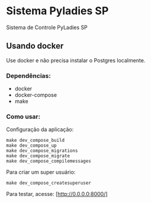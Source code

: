 # Sistema Pyladies SP

Sistema de Controle PyLadies SP

## Usando docker
Use docker e não precisa instalar o Postgres localmente.

### Dependências:

- docker
- docker-compose
- make

### Como usar:

Configuração da aplicação:
```
make dev_compose_build
make dev_compose_up
make dev_compose_migrations
make dev_compose_migrate
make dev_compose_compilemessages
```

Para criar um super usuário:
```
make dev_compose_createsuperuser
```

Para testar, acesse: [http://0.0.0.0:8000/]
